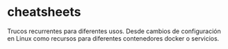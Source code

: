 # cheatsheets

Trucos recurrentes para diferentes usos. Desde cambios de configuración en Linux como recursos para diferentes contenedores docker o servicios.
